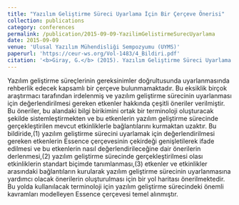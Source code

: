 ```yaml
---
title: "Yazılım Geliştirme Süreci Uyarlama İçin Bir Çerçeve Önerisi"
collection: publications
category: conferences
permalink: /publication/2015-09-09-YazilimGelistirmeSurecUyarlama
date: 2015-09-09
venue: 'Ulusal Yazılım Mühendisliği Sempozyumu (UYMS)'
paperurl: 'https://ceur-ws.org/Vol-1483/4_Bildiri.pdf'
citation: '<b>Giray, G.</b> (2015). Yazılım Geliştirme Süreci Uyarlama İçin Bir Çerçeve Önerisi. <i>2015 Ulusal Yazılım Mühendisliği Sempozyumu (UYMS)</i>'
---
```


Yazılım geliştirme süreçlerinin gereksinimler doğrultusunda uyarlanmasında rehberlik edecek kapsamlı bir çerçeve bulunmamaktadır. Bu eksiklik birçok araştırmacı tarafından irdelenmiş ve yazılım geliştirme sürecinin uyarlanması için değerlendirilmesi gereken etkenler hakkında çeşitli öneriler verilmiştir. Bu öneriler, bu alandaki bilgi birikimini ortak bir terminoloji oluşturacak şekilde sistemleştirmekten ve bu etkenlerin yazılım geliştirme sürecinde gerçekleştirilen mevcut etkinliklerle bağlantılarını kurmaktan uzaktır. Bu bildiride,(1) yazılım geliştirme sürecini uyarlamak için değerlendirilmesi gereken etkenlerin Essence çerçevesinin çekirdeği genişletilerek ifade edilmesi ve bu etkenlerin nasıl değerlendirileceğine dair önerilerin derlenmesi,(2) yazılım geliştirme sürecinde gerçekleştirilmesi olası etkinliklerin standart biçimde tanımlanması,(3) etkenler ve etkinlikler arasındaki bağlantıların kurularak yazılım geliştirme sürecinin uyarlanmasına yardımcı olacak önerilerin oluşturulması için bir yol haritası önerilmektedir. Bu yolda kullanılacak terminoloji için yazılım geliştirme sürecindeki önemli kavramları modelleyen Essence çerçevesi temel alınmıştır.